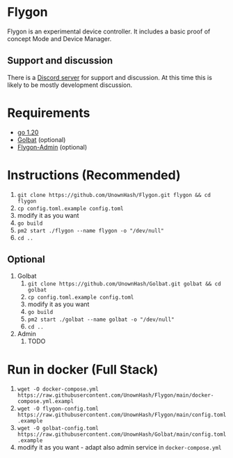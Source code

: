 # Flygon

Flygon is an experimental device controller. It includes a basic proof of concept Mode and Device Manager.

## Support and discussion

There is a [Discord server](https://discord.gg/Vjze47qchG) for support and discussion.
At this time this is likely to be mostly development discussion.

# Requirements

- [go 1.20](https://go.dev/doc/install)
- [Golbat](https://github.com/UnownHash/Golbat) (optional)
- [Flygon-Admin](https://github.com/UnownHash/Flygon-Admin) (optional)

# Instructions (Recommended)
1. `git clone https://github.com/UnownHash/Flygon.git flygon && cd flygon`
2. `cp config.toml.example config.toml`
3. modify it as you want
4. `go build`
5. `pm2 start ./flygon --name flygon -o "/dev/null"`
6. `cd ..`

## Optional
1. Golbat
   1. `git clone https://github.com/UnownHash/Golbat.git golbat && cd golbat`
   2. `cp config.toml.example config.toml`
   3. modify it as you want
   4. `go build`
   5. `pm2 start ./golbat --name golbat -o "/dev/null"`
   6. `cd ..`
2. Admin
   1. TODO

# Run in docker (Full Stack)
1. `wget -O docker-compose.yml https://raw.githubusercontent.com/UnownHash/Flygon/main/docker-compose.yml.exampl`
2. `wget -O flygon-config.toml https://raw.githubusercontent.com/UnownHash/Flygon/main/config.toml.example`
3. `wget -O golbat-config.toml https://raw.githubusercontent.com/UnownHash/Golbat/main/config.toml.example`
4. modify it as you want - adapt also admin service in `docker-compose.yml`